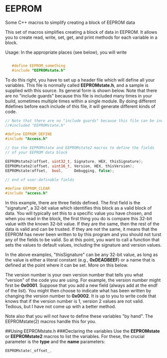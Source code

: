 # EEPROM
Some C++ macros to simplify creating a block of EEPROM data

This set of macros simplifies creating a block of data in EEPROM.  It allows you to create read, write, set, get, and print methods for each variable in a block.

Usage:
In the appropriate places (see below), you will write
```c++

   #define EEPROM_something
   #include "EEPROMstate.h"
```
To do this right, you  have to set up a header file which will define all your variables.  This file is normally called **EEPROMstate.h**, and a sample is supplied with this source.  Its general form is shown below.  Note that there are no "include guards" because this file is included many times in your build, sometimes multiple times within a single module.  By doing different #defines before each include of this file, it will generate different kinds of code.
```c++
// Note that there are no "include guards" because this file can be included several times
//#included "EEPROMstate.h"

#define EEPROM_DEFINE
#include "Access.h"

// Use the EEPROMstate and EEPROMstate2 macros to define the fields
// of your EEPROM data block

EEPROMstate2(offset, uint32_t, Signature, HEX, thisSignature);
EEPROMstate2(offset, uint16_t, Version, HEX, thisVersion);
EEPROMstate(offset,  bool,     Debugging, false);

// end of user-definable fields

#define EEPROM_CLEAR
#include "access.h"
```
In this example, there are three fields defined.  The first field is the "signature", a 32-bit value which identifies this block as a valid block of data.  You will typically set this to a specific value you have chosen, and when you read in the block, the first thing you do is compare this 32-bit value with the known 32-bit value.  If they are the same, then the rest of the data is valid and can be trusted.  If they are not the same, it means that the EEPROM has never been written to by this program and you should not turst any of the fields to be valid.  So at this point, you want to call a function that sets the values to default values, including the signature and version values.

In the above examples, "thisSignature" can be any 32-bit value, as long as the value is either a literal constant (e.g., **0xDEADBEEF**) or a name that is defined at the point where it can be set.  More on this below.

The version number is your own version number that tells you what "version" of the code you are using.  For example, the version number might first be **0x0001**.  Suppose that you add a new field (always add at the endf of the list).  You might then choose to indicate what has been written by changing the version number to **0x0002**.  It is up to you to write code that knows that if the version number is 1, version 2 values are not valid.  Tedious, but I have not come up with a better method.

Note also that you will not have to define these variables "by hand".  The EEPROMstate(2) macros handle this for you.

##Using EEPROMstate.h
###Declaring the variables
Use the **EEPROMstate** or **EEPROMstate2** macros to list the variables.  For these, the crucial parameter is the **type** and the **name** parameters:
```c++
EEPROMstate(_offset_, 
